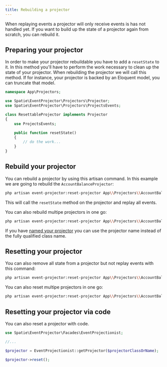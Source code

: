 ```yaml
---
title: Rebuilding a projector
---
```


When replaying events a projector will only receive events is has not handled yet. If you want to build up the state of a projector again from scratch, you can rebuild it.

## Preparing your projector

In order to make your projector rebuildable you have to add a `resetState` to it. In this method you'll have to perform the work necessary to clean up the state of your projector. When rebuilding the projector we will call this method. If for instance, your projector is backed by an Eloquent model, you can truncate that model.

```php
namespace App\Projectors;

use Spatie\EventProjector\Projectors\Projector;
use Spatie\EventProjector\Projectors\ProjectsEvents;

class ResettableProjector implements Projector
{
    use ProjectsEvents;

    public function resetState()
    {
        // do the work...
    }
}
```

## Rebuild your projector

You can rebuild a projector by using this artisan command. In this example we are going to rebuild the `AccountBalanceProjector`:

```bash
php artisan event-projector:reset-projector App\\Projectors\\AccountBalanceProjector
```

This will call the `resetState` method on the projector and replay all events.

You can also rebuild multipe projectors in one go:

```bash
php artisan event-projector:reset-projector App\\Projectors\\AccountBalanceProjector App\Projectors\AnotherProjector
```

If you have [named your projector](https://docs.spatie.be/laravel-event-projector/v1/handling-events/using-projectors#naming-projectors) you can use the projector name instead of the fully qualified class name.

## Resetting your projector

You can also remove all state from a projector but not replay events with this command:

```bash
php artisan event-projector:reset-projector App\\Projectors\\AccountBalanceProjector
```

You can also reset multipe projectors in one go:

```bash
php artisan event-projector:reset-projector App\\Projectors\\AccountBalanceProjector App\Projectors\AnotherProjector
```

## Resetting your projector via code

You can also reset a projector with code.

```php
use Spatie\EventProjector\Facades\EventProjectionist;

//...

$projector = EventProjectionist::getProjector($projectorClassOrName);

$projector->reset();
```
